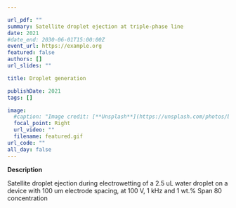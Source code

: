 ```yaml
---

url_pdf: ""
summary: Satellite droplet ejection at triple-phase line
date: 2021 
#date_end: 2030-06-01T15:00:00Z
event_url: https://example.org
featured: false
authors: []
url_slides: ""

title: Droplet generation 

publishDate: 2021
tags: []

image:
  #caption: "Image credit: [**Unsplash**](https://unsplash.com/photos/bzdhc5b3Bxs)"
  focal_point: Right
  url_video: ""
  filename: featured.gif
url_code: ""
all_day: false
---
```

**Description**

Satellite droplet ejection during electrowetting of a 2.5 uL water droplet on a device with 100 um electrode spacing, at 100 V, 1 kHz and 1 wt.% Span 80 concentration
